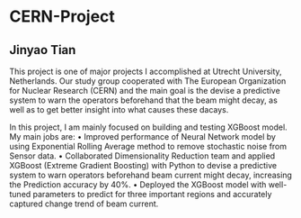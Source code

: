 # CERN-Project 
## Jinyao Tian

This project is one of major projects I accomplished at Utrecht University, Netherlands. Our study group cooperated with The European Organization for Nuclear Research (CERN) and the main goal is the devise a predictive system to warn the operators beforehand that the beam might decay, as well as to get better insight into what causes these dacays.

In this project, I am mainly focused on building and testing XGBoost model. My main jobs are:
  • Improved performance of Neural Network model by using Exponential Rolling Average method to remove stochastic noise from Sensor data.
  • Collaborated Dimensionality Reduction team and applied XGBoost (Extreme Gradient Boosting) with Python to devise a predictive system to warn operators beforehand beam current might decay, increasing the Prediction accuracy by 40%.
  • Deployed the XGBoost model with well-tuned parameters to predict for three important regions and accurately captured change trend of beam current.
